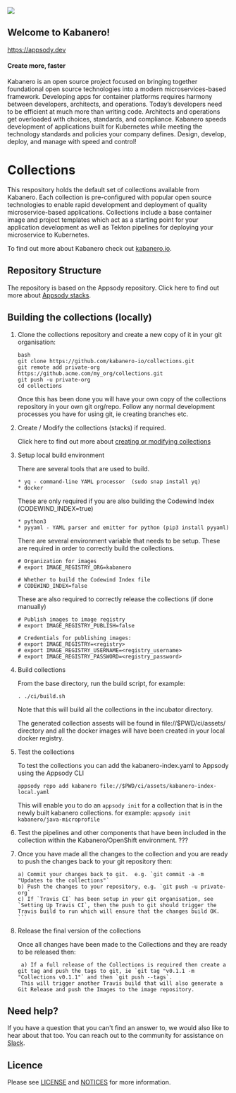 ![](https://raw.githubusercontent.com/kabanero-io/kabanero-website/master/src/main/content/img/Kabanero_Logo_Hero.png)

## Welcome to Kabanero!
<https://appsody.dev>

#### Create more, faster

Kabanero is an open source project focused on bringing together foundational open source technologies into 
a modern microservices-based framework. Developing apps for container platforms requires harmony between 
developers, architects, and operations. Today’s developers need to be efficient at much more than writing 
code. Architects and operations get overloaded with choices, standards, and compliance. Kabanero speeds 
development of applications built for Kubernetes while meeting the technology standards and policies your 
company defines. Design, develop, deploy, and manage with speed and control!

# Collections

This respository holds the default set of collections available from Kabanero. 
Each collection is pre-configured with popular open source technologies to enable rapid development 
and deployment of quality microservice-based applications. 
Collections include a base container image and project templates which act as a starting point for your 
application development as well as Tekton pipelines for deploying your microservice to Kubernetes.

To find out more about Kabanero check out [kabanero.io](https://kabanero.io).

## Repository Structure
The repository is based on the Appsody repository.
Click here to find out more about [Appsody stacks](https://github.com/appsody/website/blob/master/content/docs/stacks/stacks-overview.md).


## Building the collections (locally)

1. Clone the collections repository and create a new copy of it in your git organisation:
   ```
   bash
   git clone https://github.com/kabanero-io/collections.git
   git remote add private-org https://github.acme.com/my_org/collections.git
   git push -u private-org
   cd collections
   ```
   Once this has been done you will have your own copy of the collections repository in your own git org/repo.
   Follow any normal development processes you have for using git, ie creating branches etc.

2. Create / Modify the collections (stacks) if required.

   Click here to find out more about [creating or modifying collections](https://github.com/appsody/website/blob/master/content/docs/stacks/create.md)

3. Setup local build environment

   There are several tools that are used to build.
   ```
   * yq - command-line YAML processor  (sudo snap install yq)
   * docker
   ```
   These are only required if you are also building the Codewind Index (CODEWIND_INDEX=true)
   ```
   * python3
   * pyyaml - YAML parser and emitter for python (pip3 install pyyaml)
   ```

   There are several environment variable that needs to be setup. 
   These are required in order to correctly build the collections.
   ```
   # Organization for images
   # export IMAGE_REGISTRY_ORG=kabanero
   
   # Whether to build the Codewind Index file
   # CODEWIND_INDEX=false
   ```
   These are also required to correctly release the collections (if done manually)
   ```
   # Publish images to image registry
   # export IMAGE_REGISTRY_PUBLISH=false

   # Credentials for publishing images:
   # export IMAGE_REGISTRY=<registry>
   # export IMAGE_REGISTRY_USERNAME=<registry_username>
   # export IMAGE_REGISTRY_PASSWORD=<registry_password>
   ```

4. Build collections

   From the base directory, run the build script, for example:
   ```
   . ./ci/build.sh
   ```
   
   Note that this will build all the collections in the incubator directory.
   
   The generated collection assests will be found in file://$PWD/ci/assets/ directory and all the  docker 
   images will have been created in your local docker registry.
   
5. Test the collections

   To test the collections you can add the kabanero-index.yaml to Appsody using the Appsody CLI 
   ```
   appsody repo add kabanero file://$PWD/ci/assets/kabanero-index-local.yaml
   ```
   This will enable you to do an `appsody init` for a collection that is in the newly built kabanero collections. for example: `appsody init kabanero/java-microprofile`

6. Test the pipelines and other components that have been included in the collection within the Kabanero/OpenShift environment.
   ???
   
7. Once you have made all the changes to the collection and you are ready to push the changes back to your git repository then: 
    ```
    a) Commit your changes back to git.  e.g. `git commit -a -m "Updates to the collections"`
    b) Push the changes to your repository, e.g. `git push -u private-org`
    c) If `Travis CI` has been setup in your git organisation, see `Setting Up Travis CI`, then the push to git should trigger the Travis build to run which will ensure that the changes build OK.     ```
    
8. Release the final version of the collections

   Once all changes have been made to the Collections and they are ready to be released then:
   ```
    a) If a full release of the Collections is required then create a git tag and push the tags to git, ie `git tag "v0.1.1 -m "Collections v0.1.1"` and then `git push --tags`. 
    This will trigger another Travis build that will also generate a Git Release and push the Images to the image repository.
    ``` 
    
## Need help?
If you have a question that you can't find an answer to, we would also like to hear about that too. 
You can reach out to the community for assistance on [Slack]().

## Licence

Please see [LICENSE](https://github.com/kabanero-io/collections/blob/master/LICENSE) and [NOTICES](https://github.com/kabanero-io/collections/blob/master/NOTICE.md) for more information.
